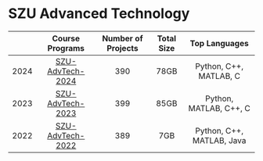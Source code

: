 # SZU Advanced Technology
|  | Course Programs | Number of Projects | Total Size | Top Languages |
|:-----|:------:|:------:|:------:|:------:|
| 2024|[SZU-AdvTech-2024](https://github.com/SZU-AdvTech-2024)|390|78GB|Python, C++, MATLAB, C|
| 2023|[SZU-AdvTech-2023](https://github.com/SZU-AdvTech-2023)|399|85GB|Python, MATLAB, C++, C|
| 2022|[SZU-AdvTech-2022](https://github.com/SZU-AdvTech-2022)|389|7GB|Python, C++, MATLAB, Java|
